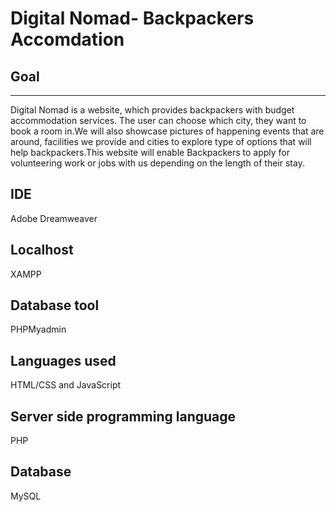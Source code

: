 # Digital Nomad- Backpackers Accomdation

<h2>Goal</h2>
<hr>

Digital Nomad is a website, which provides backpackers with budget accommodation services. The user can choose which city, they want to book a room in.We will also showcase pictures of happening events that are around, facilities we provide and cities to explore type of options that will help backpackers.This website will enable Backpackers to apply for volunteering work or jobs with us depending on the length of their stay.

<h2>IDE</h2>
Adobe Dreamweaver

<h2>Localhost</h2>
XAMPP

<h2>Database tool</h2>
PHPMyadmin

<h2>Languages used</h2>
HTML/CSS and JavaScript

<h2>Server side programming language</h2> 
PHP 

<h2>Database</h2>
MySQL
